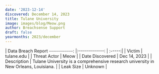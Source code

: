 ```yaml
---
date: '2023-12-14'
discovered: December 14, 2023
title: Tulane University
image: images/blog/Meow.png
author: Breachsense Support
draft: false
yearmonths: 2023/december
---
```



| Data Breach Report
------------:     |:-------------:    | :-----:|
| Victim      | tulane.edu      | 
| Threat Actor      | Meow      | 
| Date Discovered      | Dec 14, 2023      | 
| Description      | Tulane University is a comprehensive research university in New Orleans, Louisiana.      | 
| Leak Size      | Unknown      | 

